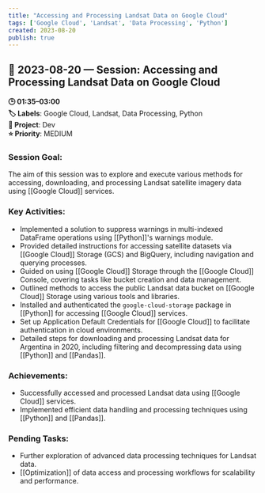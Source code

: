 ```yaml
---
title: "Accessing and Processing Landsat Data on Google Cloud"
tags: ['Google Cloud', 'Landsat', 'Data Processing', 'Python']
created: 2023-08-20
publish: true
---
```


## 📅 2023-08-20 — Session: Accessing and Processing Landsat Data on Google Cloud

**🕒 01:35–03:00**  
**🏷️ Labels**: Google Cloud, Landsat, Data Processing, Python  
**📂 Project**: Dev  
**⭐ Priority**: MEDIUM  


### Session Goal:
The aim of this session was to explore and execute various methods for accessing, downloading, and processing Landsat satellite imagery data using [[Google Cloud]] services.

### Key Activities:
- Implemented a solution to suppress warnings in multi-indexed DataFrame operations using [[Python]]'s warnings module.
- Provided detailed instructions for accessing satellite datasets via [[Google Cloud]] Storage (GCS) and BigQuery, including navigation and querying processes.
- Guided on using [[Google Cloud]] Storage through the [[Google Cloud]] Console, covering tasks like bucket creation and data management.
- Outlined methods to access the public Landsat data bucket on [[Google Cloud]] Storage using various tools and libraries.
- Installed and authenticated the `google-cloud-storage` package in [[Python]] for accessing [[Google Cloud]] services.
- Set up Application Default Credentials for [[Google Cloud]] to facilitate authentication in cloud environments.
- Detailed steps for downloading and processing Landsat data for Argentina in 2020, including filtering and decompressing data using [[Python]] and [[Pandas]].

### Achievements:
- Successfully accessed and processed Landsat data using [[Google Cloud]] services.
- Implemented efficient data handling and processing techniques using [[Python]] and [[Pandas]].

### Pending Tasks:
- Further exploration of advanced data processing techniques for Landsat data.
- [[Optimization]] of data access and processing workflows for scalability and performance.
